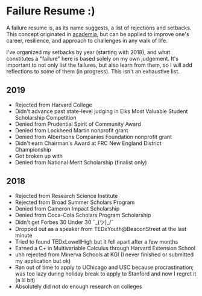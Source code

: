 ---
---

# Failure Resume :)

A failure resume is, as its name suggests, a list of rejections and setbacks. This concept originated in [academia](https://www.nytimes.com/2019/02/03/smarter-living/failure-resume.html), but can be applied to improve one's career, resilience, and approach to challenges in any walk of life.

I've organized my setbacks by year (starting with 2018), and what constitutes a "failure" here is based solely on my own judgement. It's important to not only list the failures, but also learn from them, so I will add reflections to some of them (in progress). This isn't an exhaustive list.

## 2019

- Rejected from Harvard College
- Didn't advance past state-level judging in Elks Most Valuable Student Scholarship Competition
- Denied from Prudential Spirit of Community Award
- Denied from Lockheed Martin nonprofit grant
- Denied from Albertsons Companies Foundation nonprofit grant
- Didn't earn Chairman's Award at FRC New England District Championship
- Got broken up with
- Denied from National Merit Scholarship (finalist only)

## 2018

- Rejected from Research Science Institute
- Rejected from Broad Summer Scholars Program
- Denied from Cameron Impact Scholarship
- Denied from Coca-Cola Scholars Program Scholarship
- Didn't get Forbes 30 Under 30 ¯\_(ツ)_/¯
- Dropped out as a speaker from TEDxYouth@BeaconStreet at the last minute
- Tried to found TEDxLowellHigh but it fell apart after a few months
- Earned a C+ in Multivariable Calculus through Harvard Extension School
- uhh rejected from Minerva Schools at KGI (I never finished or submitted my application but ok)
- Ran out of time to apply to UChicago and USC because procrastination; was too lazy during holiday break to apply to Stanford and now I regret it (a lil bit)
- Absolutely did not do enough research on colleges